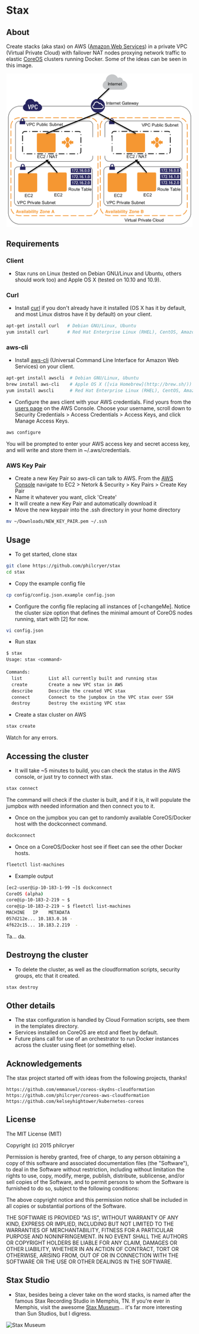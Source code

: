# Stax

## About

Create stacks (aka stax) on AWS ([Amazon Web Services](aws.amazon.com)) in a private VPC (Virtual Private Cloud) with failover NAT nodes proxying network traffic to elastic [CoreOS](https://coreos.com/) clusters running Docker. Some of the ideas can be seen in this image.

![AWS high availability NAT](docs/aws-ha-nat.png)

## Requirements

### Client

* Stax runs on Linux (tested on Debian GNU/Linux and Ubuntu, others should work too) and Apple OS X (tested on 10.10 and 10.9).

### Curl

* Install [curl](http://curl.haxx.se/) if you don't already have it installed (OS X has it by default, and most Linux distros have it by default) on your client.

```bash
apt-get install curl   # Debian GNU/Linux, Ubuntu
yum install curl       # Red Hat Enterprise Linux (RHEL), CentOS, Amazon Linux
```

### aws-cli

* Install [aws-cli](https://github.com/aws/aws-cli) (Universal Command Line Interface for Amazon Web Services) on your client.

```bash
apt-get install awscli  # Debian GNU/Linux, Ubuntu
brew install aws-cli    # Apple OS X ([via Homebrew](http://brew.sh/))
yum install awscli      # Red Hat Enterprise Linux (RHEL), CentOS, Amazon Linux
```

* Configure the aws client with your AWS credentials. Find yours from the [users page](https://console.aws.amazon.com/iam/home#users) on the AWS Console. Choose your username, scroll down to Security Credentials > Access Credentials > Access Keys, and click Manage Access Keys.

```bash
aws configure
```

You will be prompted to enter your AWS access key and secret access key, and will write and store them in ~/.aws/credentials.

### AWS Key Pair

* Create a new Key Pair so aws-cli can talk to AWS. From the [AWS Console](https://console.aws.amazon.com/ec2/v2/home) navigate to EC2 > Netork & Security > Key Pairs > Create Key Pair
* Name it whatever you want, click 'Create'
* It will create a new Key Pair and automatically download it
* Move the new keypair into the .ssh directory in your home directory

```bash
mv ~/Downloads/NEW_KEY_PAIR.pem ~/.ssh
```

## Usage

* To get started, clone stax

```bash
git clone https://github.com/philcryer/stax
cd stax
```

* Copy the example config file

```bash
cp config/config.json.example config.json
```

* Configure the config file replacing all instances of [<changeMe]. Notice the cluster size option that defines the minimal amount of CoreOS nodes running, start with [2] for now.

```bash
vi config.json
```

* Run stax

```bash
$ stax
Usage: stax <command>

Commands:
  list          List all currently built and running stax
  create        Create a new VPC stax in AWS
  describe      Describe the created VPC stax
  connect       Connect to the jumpbox in the VPC stax over SSH
  destroy       Destroy the existing VPC stax
```

* Create a stax cluster on AWS

```bash
stax create
```

Watch for any errors.

## Accessing the cluster

* It will take ~5 minutes to build, you can check the status in the AWS console, or just try to connect with stax.

```bash
stax connect
```

The command will check if the cluster is built, and if it is, it will populate the jumpbox with needed information and then connect you to it.

* Once on the jumpbox you can get to randomly available CoreOS/Docker host with the dockconnect command.

```bash
dockconnect
```

* Once on a CoreOS/Docker host see if fleet can see the other Docker hosts.

```bash
fleetctl list-machines
```

* Example output
```bash
[ec2-user@ip-10-183-1-99 ~]$ dockconnect
CoreOS (alpha)
core@ip-10-183-2-219 ~ $
core@ip-10-183-2-219 ~ $ fleetctl list-machines
MACHINE   IP    METADATA
057d212e... 10.183.0.16 -
4f622c15... 10.183.2.219  -
```

Ta... da.

## Destroyng the cluster

* To delete the cluster, as well as the cloudformation scripts, security groups, etc that it created.

```bash
stax destroy
```

## Other details

* The stax configuration is handled by Cloud Formation scripts, see them in the templates directory.
* Services installed on CoreOS are etcd and fleet by default.
* Future plans call for use of an orchestrator to run Docker instances across the cluster using fleet (or something else).

## Acknowledgements

The stax project started off with ideas from the following projects, thanks!

    https://github.com/emmanuel/coreos-skydns-cloudformation
    https://github.com/philcryer/coreos-aws-cloudformation
    https://github.com/kelseyhightower/kubernetes-coreos

## License

The MIT License (MIT)

Copyright (c) 2015 philcryer

Permission is hereby granted, free of charge, to any person obtaining a copy
of this software and associated documentation files (the "Software"), to deal
in the Software without restriction, including without limitation the rights
to use, copy, modify, merge, publish, distribute, sublicense, and/or sell
copies of the Software, and to permit persons to whom the Software is
furnished to do so, subject to the following conditions:

The above copyright notice and this permission notice shall be included in all
copies or substantial portions of the Software.

THE SOFTWARE IS PROVIDED "AS IS", WITHOUT WARRANTY OF ANY KIND, EXPRESS OR
IMPLIED, INCLUDING BUT NOT LIMITED TO THE WARRANTIES OF MERCHANTABILITY,
FITNESS FOR A PARTICULAR PURPOSE AND NONINFRINGEMENT. IN NO EVENT SHALL THE
AUTHORS OR COPYRIGHT HOLDERS BE LIABLE FOR ANY CLAIM, DAMAGES OR OTHER
LIABILITY, WHETHER IN AN ACTION OF CONTRACT, TORT OR OTHERWISE, ARISING FROM,
OUT OF OR IN CONNECTION WITH THE SOFTWARE OR THE USE OR OTHER DEALINGS IN THE
SOFTWARE.

## Stax Studio

* Stax, besides being a clever take on the word stacks, is named after the famous Stax Recording Studio in Memphis, TN. If you're ever in Memphis, visit the awesome [Stax Museum](http://www.staxmuseum.com/)... it's far more interesting than Sun Studios, but I digress.

![Stax Museum](https://media-cdn.tripadvisor.com/media/photo-s/01/70/29/68/stax-recording-studio.jpg)
